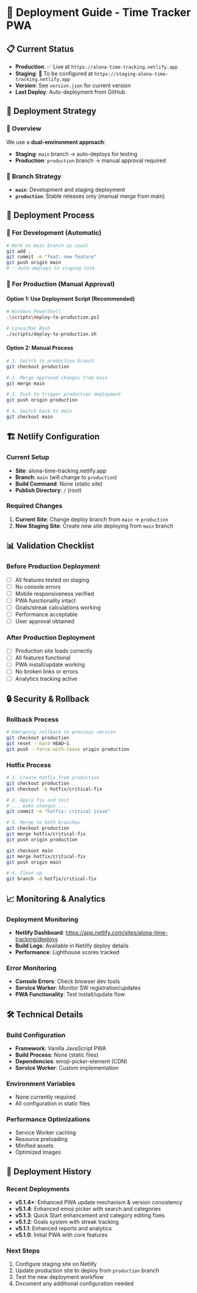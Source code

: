 # 🚀 Deployment Guide - Time Tracker PWA

## 📋 **Current Status**
- **Production**: ✅ Live at `https://alona-time-tracking.netlify.app`
- **Staging**: 🔄 To be configured at `https://staging-alona-time-tracking.netlify.app`
- **Version**: See `version.json` for current version
- **Last Deploy**: Auto-deployment from GitHub

## 🌟 **Deployment Strategy**

### **🎯 Overview**
We use a **dual-environment approach**:
- **Staging**: `main` branch → auto-deploys for testing
- **Production**: `production` branch → manual approval required

### **🔧 Branch Strategy**
- **`main`**: Development and staging deployment
- **`production`**: Stable releases only (manual merge from main)

## 🚀 **Deployment Process**

### **📝 For Development (Automatic)**
```bash
# Work on main branch as usual
git add .
git commit -m "feat: new feature"
git push origin main
# ✅ Auto-deploys to staging site
```

### **🎯 For Production (Manual Approval)**

#### **Option 1: Use Deployment Script (Recommended)**
```bash
# Windows PowerShell
.\scripts\deploy-to-production.ps1

# Linux/Mac Bash
./scripts/deploy-to-production.sh
```

#### **Option 2: Manual Process**
```bash
# 1. Switch to production branch
git checkout production

# 2. Merge approved changes from main
git merge main

# 3. Push to trigger production deployment
git push origin production

# 4. Switch back to main
git checkout main
```

## 🏗️ **Netlify Configuration**

### **Current Setup**
- **Site**: alona-time-tracking.netlify.app
- **Branch**: `main` (will change to `production`)
- **Build Command**: None (static site)
- **Publish Directory**: `/` (root)

### **Required Changes**
1. **Current Site**: Change deploy branch from `main` → `production`
2. **New Staging Site**: Create new site deploying from `main` branch

## 📊 **Validation Checklist**

### **Before Production Deployment**
- [ ] All features tested on staging
- [ ] No console errors
- [ ] Mobile responsiveness verified
- [ ] PWA functionality intact
- [ ] Goals/streak calculations working
- [ ] Performance acceptable
- [ ] User approval obtained

### **After Production Deployment**
- [ ] Production site loads correctly
- [ ] All features functional
- [ ] PWA install/update working
- [ ] No broken links or errors
- [ ] Analytics tracking active

## 🔒 **Security & Rollback**

### **Rollback Process**
```bash
# Emergency rollback to previous version
git checkout production
git reset --hard HEAD~1
git push --force-with-lease origin production
```

### **Hotfix Process**
```bash
# 1. Create hotfix from production
git checkout production
git checkout -b hotfix/critical-fix

# 2. Apply fix and test
# ... make changes ...
git commit -m "hotfix: critical issue"

# 3. Merge to both branches
git checkout production
git merge hotfix/critical-fix
git push origin production

git checkout main
git merge hotfix/critical-fix
git push origin main

# 4. Clean up
git branch -d hotfix/critical-fix
```

## 📈 **Monitoring & Analytics**

### **Deployment Monitoring**
- **Netlify Dashboard**: https://app.netlify.com/sites/alona-time-tracking/deploys
- **Build Logs**: Available in Netlify deploy details
- **Performance**: Lighthouse scores tracked

### **Error Monitoring**
- **Console Errors**: Check browser dev tools
- **Service Worker**: Monitor SW registration/updates
- **PWA Functionality**: Test install/update flow

## 🛠️ **Technical Details**

### **Build Configuration**
- **Framework**: Vanilla JavaScript PWA
- **Build Process**: None (static files)
- **Dependencies**: emoji-picker-element (CDN)
- **Service Worker**: Custom implementation

### **Environment Variables**
- None currently required
- All configuration in static files

### **Performance Optimizations**
- Service Worker caching
- Resource preloading
- Minified assets
- Optimized images

## 📝 **Deployment History**

### **Recent Deployments**
- **v5.1.4+**: Enhanced PWA update mechanism & version consistency
- **v5.1.4**: Enhanced emoji picker with search and categories
- **v5.1.3**: Quick Start enhancement and category editing fixes
- **v5.1.2**: Goals system with streak tracking
- **v5.1.1**: Enhanced reports and analytics
- **v5.1.0**: Initial PWA with core features

### **Next Steps**
1. Configure staging site on Netlify
2. Update production site to deploy from `production` branch
3. Test the new deployment workflow
4. Document any additional configuration needed 